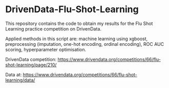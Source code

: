 # DrivenData-Flu-Shot-Learning

This repository contains the code to obtain my results for the Flu Shot Learning practice competition on DrivenData.

Applied methods in this script are: machine learning using xgboost, preprocessing (imputation, one-hot encoding, ordinal encoding), ROC AUC scoring, hyperparameter optimisation.

DrivenData competition: https://www.drivendata.org/competitions/66/flu-shot-learning/page/210/

Data at: https://www.drivendata.org/competitions/66/flu-shot-learning/data/
